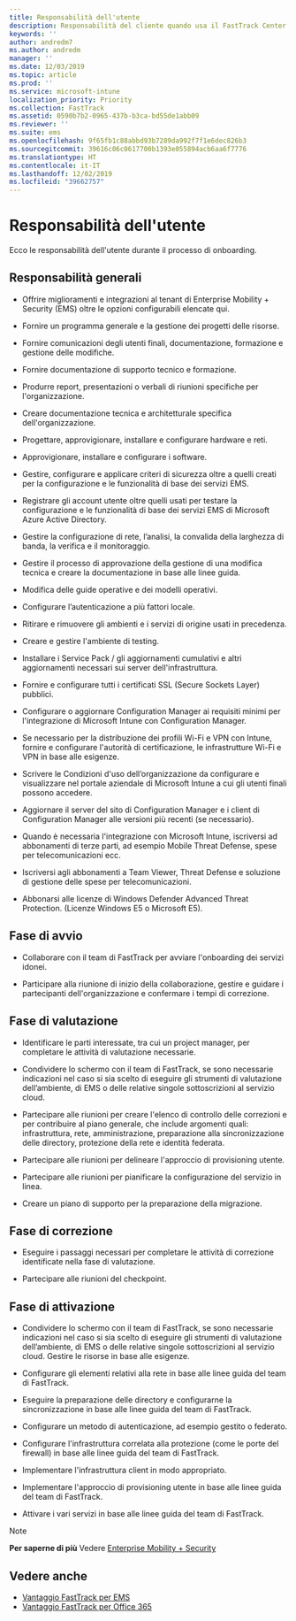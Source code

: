 ```yaml
---
title: Responsabilità dell'utente
description: Responsabilità del cliente quando usa il FastTrack Center Benefit
keywords: ''
author: andredm7
ms.author: andredm
manager: ''
ms.date: 12/03/2019
ms.topic: article
ms.prod: ''
ms.service: microsoft-intune
localization_priority: Priority
ms.collection: FastTrack
ms.assetid: 0590b7b2-0965-437b-b3ca-bd55de1abb09
ms.reviewer: ''
ms.suite: ems
ms.openlocfilehash: 9f65fb1c88abbd93b7289da992f7f1e6dec826b3
ms.sourcegitcommit: 39616c06c0617700b1393e055894acb6aa6f7776
ms.translationtype: HT
ms.contentlocale: it-IT
ms.lasthandoff: 12/02/2019
ms.locfileid: "39662757"
---
```

# <a name="your-responsibilities"></a>Responsabilità dell'utente

Ecco le responsabilità dell'utente durante il processo di onboarding.

## <a name="general-responsibilities"></a>Responsabilità generali

-   Offrire miglioramenti e integrazioni al tenant di Enterprise Mobility + Security (EMS) oltre le opzioni configurabili elencate qui. 

-   Fornire un programma generale e la gestione dei progetti delle risorse.

-   Fornire comunicazioni degli utenti finali, documentazione, formazione e gestione delle modifiche.

-   Fornire documentazione di supporto tecnico e formazione.

-   Produrre report, presentazioni o verbali di riunioni specifiche per l'organizzazione.

-   Creare documentazione tecnica e architetturale specifica dell'organizzazione.

-   Progettare, approvigionare, installare e configurare hardware e reti.

-   Approvigionare, installare e configurare i software.

-   Gestire, configurare e applicare criteri di sicurezza oltre a quelli creati per la configurazione e le funzionalità di base dei servizi EMS.

-   Registrare gli account utente oltre quelli usati per testare la configurazione e le funzionalità di base dei servizi EMS di Microsoft Azure Active Directory.

-   Gestire la configurazione di rete, l’analisi, la convalida della larghezza di banda, la verifica e il monitoraggio. 

-   Gestire il processo di approvazione della gestione di una modifica tecnica e creare la documentazione in base alle linee guida.

-   Modifica delle guide operative e dei modelli operativi.

-   Configurare l’autenticazione a più fattori locale.

-   Ritirare e rimuovere gli ambienti e i servizi di origine usati in precedenza.

-   Creare e gestire l'ambiente di testing.

-   Installare i Service Pack / gli aggiornamenti cumulativi e altri aggiornamenti necessari sui server dell'infrastruttura.

-   Fornire e configurare tutti i certificati SSL (Secure Sockets Layer) pubblici.

-   Configurare o aggiornare Configuration Manager ai requisiti minimi per l'integrazione di Microsoft Intune con Configuration Manager.

-   Se necessario per la distribuzione dei profili Wi-Fi e VPN con Intune, fornire e configurare l'autorità di certificazione, le infrastrutture Wi-Fi e VPN in base alle esigenze.

-   Scrivere le Condizioni d'uso dell’organizzazione da configurare e visualizzare nel portale aziendale di Microsoft Intune a cui gli utenti finali possono accedere.

-   Aggiornare il server del sito di Configuration Manager e i client di Configuration Manager alle versioni più recenti (se necessario).

-   Quando è necessaria l'integrazione con Microsoft Intune, iscriversi ad abbonamenti di terze parti, ad esempio Mobile Threat Defense, spese per telecomunicazioni ecc.

-   Iscriversi agli abbonamenti a Team Viewer, Threat Defense e soluzione di gestione delle spese per telecomunicazioni.

-   Abbonarsi alle licenze di Windows Defender Advanced Threat Protection. (Licenze Windows E5 o Microsoft E5).

## <a name="initiate-phase"></a>Fase di avvio

-   Collaborare con il team di FastTrack per avviare l'onboarding dei servizi idonei.

-   Participare alla riunione di inizio della collaborazione, gestire e guidare i partecipanti dell'organizzazione e confermare i tempi di correzione.

## <a name="assess-phase"></a>Fase di valutazione

-   Identificare le parti interessate, tra cui un project manager, per completare le attività di valutazione necessarie.

-   Condividere lo schermo con il team di FastTrack, se sono necessarie indicazioni nel caso si sia scelto di eseguire gli strumenti di valutazione dell’ambiente, di EMS o delle relative singole sottoscrizioni al servizio cloud.

-   Partecipare alle riunioni per creare l'elenco di controllo delle correzioni e per contribuire al piano generale, che include argomenti quali: infrastruttura, rete, amministrazione, preparazione alla sincronizzazione delle directory, protezione della rete e identità federata.

-   Partecipare alle riunioni per delineare l'approccio di provisioning utente.

-   Partecipare alle riunioni per pianificare la configurazione del servizio in linea.

-   Creare un piano di supporto per la preparazione della migrazione.

## <a name="remediate-phase"></a>Fase di correzione

-   Eseguire i passaggi necessari per completare le attività di correzione identificate nella fase di valutazione.

-   Partecipare alle riunioni del checkpoint.

## <a name="enable-phase"></a>Fase di attivazione

-   Condividere lo schermo con il team di FastTrack, se sono necessarie indicazioni nel caso si sia scelto di eseguire gli strumenti di valutazione dell’ambiente, di EMS o delle relative singole sottoscrizioni al servizio cloud. Gestire le risorse in base alle esigenze.

-   Configurare gli elementi relativi alla rete in base alle linee guida del team di FastTrack.

-   Eseguire la preparazione delle directory e configurarne la sincronizzazione in base alle linee guida del team di FastTrack.

-   Configurare un metodo di autenticazione, ad esempio gestito o federato. 

-   Configurare l'infrastruttura correlata alla protezione (come le porte del firewall) in base alle linee guida del team di FastTrack.

-   Implementare l'infrastruttura client in modo appropriato.

-   Implementare l'approccio di provisioning utente in base alle linee guida del team di FastTrack.

-   Attivare i vari servizi in base alle linee guida del team di FastTrack.

> [!NOTE]
> **Per saperne di più** Vedere [Enterprise Mobility + Security](https://www.microsoft.com/cloud-platform/enterprise-mobility)

## <a name="see-also"></a>Vedere anche

- [Vantaggio FastTrack per EMS](EMS-fasttrack-benefit-for-EMS.md)
- [Vantaggio FastTrack per Office 365](O365-fasttrack-benefit-for-office-365.md)

